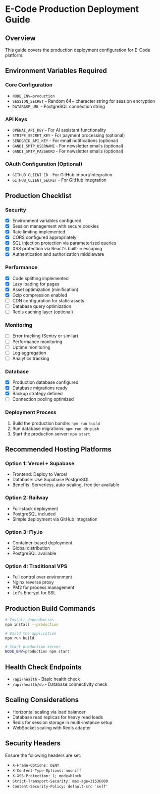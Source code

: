 # E-Code Production Deployment Guide

## Overview
This guide covers the production deployment configuration for E-Code platform.

## Environment Variables Required

### Core Configuration
- `NODE_ENV=production`
- `SESSION_SECRET` - Random 64+ character string for session encryption
- `DATABASE_URL` - PostgreSQL connection string

### API Keys
- `OPENAI_API_KEY` - For AI assistant functionality
- `STRIPE_SECRET_KEY` - For payment processing (optional)
- `SENDGRID_API_KEY` - For email notifications (optional)
- `GANDI_SMTP_USERNAME` - For newsletter emails (optional)
- `GANDI_SMTP_PASSWORD` - For newsletter emails (optional)

### OAuth Configuration (Optional)
- `GITHUB_CLIENT_ID` - For GitHub import/integration
- `GITHUB_CLIENT_SECRET` - For GitHub integration

## Production Checklist

### Security
- [x] Environment variables configured
- [x] Session management with secure cookies
- [x] Rate limiting implemented
- [x] CORS configured appropriately
- [x] SQL injection protection via parameterized queries
- [x] XSS protection via React's built-in escaping
- [x] Authentication and authorization middleware

### Performance
- [x] Code splitting implemented
- [x] Lazy loading for pages
- [x] Asset optimization (minification)
- [x] Gzip compression enabled
- [ ] CDN configuration for static assets
- [ ] Database query optimization
- [ ] Redis caching layer (optional)

### Monitoring
- [ ] Error tracking (Sentry or similar)
- [ ] Performance monitoring
- [ ] Uptime monitoring
- [ ] Log aggregation
- [ ] Analytics tracking

### Database
- [x] Production database configured
- [x] Database migrations ready
- [x] Backup strategy defined
- [ ] Connection pooling optimized

### Deployment Process
1. Build the production bundle: `npm run build`
2. Run database migrations: `npm run db:push`
3. Start the production server: `npm start`

## Recommended Hosting Platforms

### Option 1: Vercel + Supabase
- Frontend: Deploy to Vercel
- Database: Use Supabase PostgreSQL
- Benefits: Serverless, auto-scaling, free tier available

### Option 2: Railway
- Full-stack deployment
- PostgreSQL included
- Simple deployment via GitHub integration

### Option 3: Fly.io
- Container-based deployment
- Global distribution
- PostgreSQL available

### Option 4: Traditional VPS
- Full control over environment
- Nginx reverse proxy
- PM2 for process management
- Let's Encrypt for SSL

## Production Build Commands

```bash
# Install dependencies
npm install --production

# Build the application
npm run build

# Start production server
NODE_ENV=production npm start
```

## Health Check Endpoints
- `/api/health` - Basic health check
- `/api/health/db` - Database connectivity check

## Scaling Considerations
- Horizontal scaling via load balancer
- Database read replicas for heavy read loads
- Redis for session storage in multi-instance setup
- WebSocket scaling with Redis adapter

## Security Headers
Ensure the following headers are set:
- `X-Frame-Options: DENY`
- `X-Content-Type-Options: nosniff`
- `X-XSS-Protection: 1; mode=block`
- `Strict-Transport-Security: max-age=31536000`
- `Content-Security-Policy: default-src 'self'`